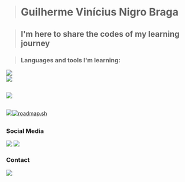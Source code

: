 ><h1>Guilherme Vinícius Nigro Braga</h1>

><h2>I'm here to share the codes of my learning journey</h2>

><h3>Languages and tools I'm learning:</h3>

<div>
  <a href="https://skillicons.dev">
    <img src="https://skillicons.dev/icons?i=arduino,cpp,py,java,dart" /><br/>
    <img src="https://skillicons.dev/icons?i=html,css,js,react,flutter" />
  </a>
</div>

##
<a><img src="https://github-readme-stats-s0la1r3.vercel.app/api?username=S0LA1R3&show_icons=true&bg_color=121218&title_color=0CA&text_color=0B9"/></a>

##
<a><img src="https://readme-stats-cwvn.vercel.app/api/top-langs/?username=S0LA1R3&layout=compact&langs_count=10&hide=jupyter%20notebook&exclude_repo=FTP-Client-Server,Linked-Attributes-Implementation,DirectLinks-Update-Dirs&count-private=true&theme=gotham&border_color=47f0d7"></a>[![roadmap.sh](https://api.roadmap.sh/v1-badge/tall/64acb0c514678473bb608ab8?variant=dark)](https://roadmap.sh)

##
<h3>Social Media</h3>
<div>
<a href="https://www.linkedin.com/in/guilherme-vin%C3%ADcius-nigro-braga-651aba279/" target="_blank"><img src="https://img.shields.io/badge/-LinkedIn-%230077B5?style=for-the-badge&logo=linkedin&logoColor=white" target="_blank"></a> 
<a href="https://www.instagram.com/guilherme.vinicius.official/"><img src="https://img.shields.io/badge/Instagram-E4405F?style=for-the-badge&logo=instagram&logoColor=white"></a>
</div>
<h3>Contact</h3>
<div>
<a href="mailto:guilhermeviniciuspj@gmail.com"><img src="https://img.shields.io/badge/Gmail-D14836?style=for-the-badge&logo=gmail&logoColor=white"></a>
</div>
